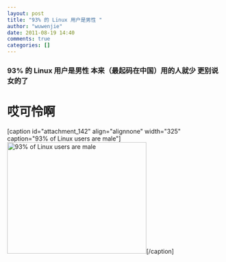 ```yaml
---
layout: post
title: "93% 的 Linux 用户是男性 "
author: "wuwenjie"
date: 2011-08-19 14:40
comments: true
categories: []
---
```

<h3>93% 的 Linux 用户是男性  本来（最起码在中国）用的人就少 更别说女的了</h3>
<h1>哎可怜啊</h1>
[caption id="attachment_142" align="alignnone" width="325" caption="93% of Linux users are male"]<a title="93% of Linux users are male" href="http://digg.com/news/story/93_of_Linux_users_are_male" target="_blank"><img class="size-full wp-image-142" title="93% of Linux users are male" src="http://www.wuwenjie.tk/wp-content/uploads/2011/08/115443_997908282_m.jpg" alt="93% of Linux users are male" width="325" height="260" /></a>[/caption]